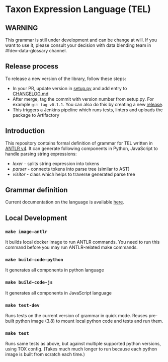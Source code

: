 # Taxon Expression Language (TEL)

## WARNING
This grammar is still under development and can be change at will. If you want to use it,
please consult your decision with data blending team in #fdev-data-glossary channel.

## Release process

To release a new version of the library, follow these steps:

* In your PR, update version in [setup.py](python/setup.py) and add entry to [CHANGELOG.md](CHANGELOG.md)
* After merge, tag the commit with version number from setup.py. For example `git tag v0.1.1`. You can also do this by creating a new [release](https://github.com/unite-io/tel_grammar/releases).
* This triggers a Jenkins pipeline which runs tests, linters and uploads the package to Artifactory

## Introduction

This repository contains formal definition of grammar for TEL written in [ANTLR v4](https://github.com/antlr/antlr4).
It can generate following components in Python, JavaScript to handle parsing string expressions:

- *lexer* - splits string expression into tokens
- *parser* - connects tokens into parse tree (similar to AST)
- *visitor* - class which helps to traverse generated parse tree

## Grammar definition

Current documentation on the language is available [here](https://diesel-service.operamprod.com/documentation#taxon-expression-language-tel).

## Local Development

### `make image-antlr`

It builds local docker image to run ANTLR commands. 
You need to run this command before you may run ANTLR-related make commands.

### `make build-code-python`

It generates all components in python language

### `make build-code-js`

It generates all components in JavaScript language

### `make test-dev`

Runs tests on the current version of grammar in quick mode.
Reuses pre-built python image (3.8) to mount local python code and tests and run them.

### `make test`

Runs same tests as above, but against multiple supported python versions, using TOX config.
(Takes much much longer to run because each python image is built from scratch each time.)
